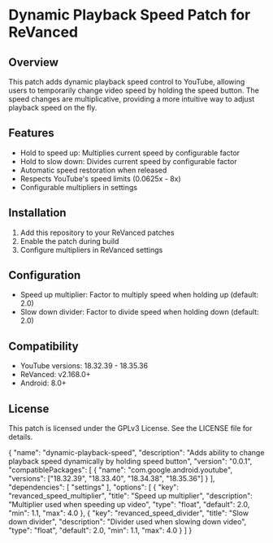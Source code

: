 # Dynamic Playback Speed Patch for ReVanced

## Overview
This patch adds dynamic playback speed control to YouTube, allowing users to temporarily change video speed by holding the speed button. The speed changes are multiplicative, providing a more intuitive way to adjust playback speed on the fly.

## Features
- Hold to speed up: Multiplies current speed by configurable factor
- Hold to slow down: Divides current speed by configurable factor
- Automatic speed restoration when released
- Respects YouTube's speed limits (0.0625x - 8x)
- Configurable multipliers in settings

## Installation
1. Add this repository to your ReVanced patches
2. Enable the patch during build
3. Configure multipliers in ReVanced settings

## Configuration
- Speed up multiplier: Factor to multiply speed when holding up (default: 2.0)
- Slow down divider: Factor to divide speed when holding down (default: 2.0)

## Compatibility
- YouTube versions: 18.32.39 - 18.35.36
- ReVanced: v2.168.0+
- Android: 8.0+

## License
This patch is licensed under the GPLv3 License. See the LICENSE file for details.

{
  "name": "dynamic-playback-speed",
  "description": "Adds ability to change playback speed dynamically by holding speed button",
  "version": "0.0.1",
  "compatiblePackages": [
    {
      "name": "com.google.android.youtube",
      "versions": ["18.32.39", "18.33.40", "18.34.38", "18.35.36"]
    }
  ],
  "dependencies": [
    "settings"
  ],
  "options": [
    {
      "key": "revanced_speed_multiplier",
      "title": "Speed up multiplier",
      "description": "Multiplier used when speeding up video",
      "type": "float",
      "default": 2.0,
      "min": 1.1,
      "max": 4.0
    },
    {
      "key": "revanced_speed_divider",
      "title": "Slow down divider",
      "description": "Divider used when slowing down video",
      "type": "float",
      "default": 2.0,
      "min": 1.1,
      "max": 4.0
    }
  ]
}